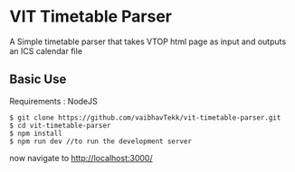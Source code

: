# VIT Timetable Parser

A Simple timetable parser that takes VTOP html page as input and outputs an ICS calendar file

## Basic Use

Requirements : NodeJS

```
$ git clone https://github.com/vaibhavTekk/vit-timetable-parser.git
$ cd vit-timetable-parser
$ npm install
$ npm run dev //to run the development server
```

now navigate to [http://localhost:3000/](http://localhost:3000/)
